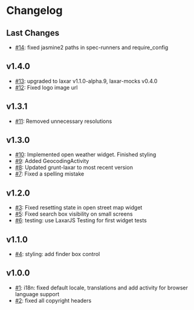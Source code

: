 # Changelog

## Last Changes

- [#14](https://github.com/LaxarJS/finder-demo/issues/14): fixed jasmine2 paths in spec-runners and require_config


## v1.4.0

- [#13](https://github.com/LaxarJS/finder-demo/issues/13): upgraded to laxar v1.1.0-alpha.9, laxar-mocks v0.4.0
- [#12](https://github.com/LaxarJS/finder-demo/issues/12): Fixed logo image url


## v1.3.1

- [#11](https://github.com/LaxarJS/finder-demo/issues/11): Removed unnecessary resolutions


## v1.3.0

- [#10](https://github.com/LaxarJS/finder-demo/issues/10): Implemented open weather widget. Finished styling
- [#9](https://github.com/LaxarJS/finder-demo/issues/9): Added GeocodingActivity
- [#8](https://github.com/LaxarJS/finder-demo/issues/8): Updated grunt-laxar to most recent version
- [#7](https://github.com/LaxarJS/finder-demo/issues/7): Fixed a spelling mistake


## v1.2.0

- [#3](https://github.com/LaxarJS/finder-demo/issues/3): Fixed resetting state in open street map widget
- [#5](https://github.com/LaxarJS/finder-demo/issues/5): Fixed search box visibility on small screens
- [#6](https://github.com/LaxarJS/finder-demo/issues/6): testing: use LaxarJS Testing for first widget tests


## v1.1.0

- [#4](https://github.com/LaxarJS/finder-demo/issues/4): styling: add finder box control


## v1.0.0

- [#1](https://github.com/LaxarJS/finder-demo/issues/1): i18n: fixed default locale, translations and add activity for browser language support
- [#2](https://github.com/LaxarJS/finder-demo/issues/2): fixed all copyright headers